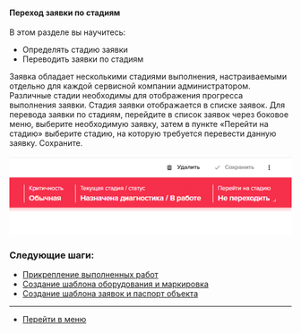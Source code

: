 #### Переход заявки по стадиям
В этом разделе вы научитесь:
- Определять стадию заявки
- Переводить заявки по стадиям

Заявка обладает несколькими стадиями выполнения, настраиваемыми отдельно для каждой сервисной компании администратором. Различные стадии необходимы для отображения прогресса выполнения заявки. Стадия заявки отображается в списке заявок.
Для перевода заявки по стадиям, перейдите в список заявок через боковое меню, выберите необходимую заявку, затем в пункте «Перейти на стадию» выберите стадию, на которую требуется перевести данную заявку. Сохраните.

![14.png](/attachments/images/14.png)

### Следующие шаги:
- [Прикрепление выполненных работ](./AttachingFiles.md)
- [Создание шаблона оборудования и маркировка](./CreatingObjTemplates.md)
- [Создание шаблона заявок и паспорт объекта](./CreatingTickTemplates.md)



___
- [Перейти в меню](http://wiki.hubex.ru)
